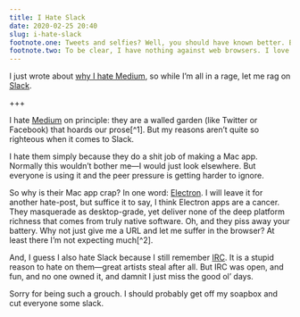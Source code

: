 ```yaml
---
title: I Hate Slack
date: 2020-02-25 20:40
slug: i-hate-slack
footnote.one: Tweets and selfies? Well, you should have known better. But meaningful thoughts… those should be all yours.
footnote.two: To be clear, I have nothing against web browsers. I love the web. But the web I love is not the one of "apps," it is the one of blogs, about pages, portfolios, wikis. It is the “weird web” (as [my good friend](https://alexainslie.com) would put it).
---
```


I just wrote about [why I hate Medium](/words/2020-02-25-2039-i-hate-medium), so while I’m all in a rage, let me rag on [Slack](https://slack.com).

+++

I hate [Medium](https://medium.com) on principle: they are a walled garden (like Twitter or Facebook) that hoards our prose[^1]. But my reasons aren’t quite so righteous when it comes to Slack.

I hate them simply because they do a shit job of making a Mac app. Normally this wouldn’t bother me—I would just look elsewhere. But everyone is using it and the peer pressure is getting harder to ignore.

So why is their Mac app crap? In one word: [Electron](https://www.electronjs.org). I will leave it for another hate-post, but suffice it to say, I think Electron apps are a cancer. They masquerade as desktop-grade, yet deliver none of the deep platform richness that comes from truly native software. Oh, and they piss away your battery. Why not just give me a URL and let me suffer in the browser? At least there I’m not expecting much[^2].

And, I guess I also hate Slack because I still remember [IRC](https://en.wikipedia.org/wiki/Internet_Relay_Chat). It is a stupid reason to hate on them—great artists steal after all. But IRC was open, and fun, and no one owned it, and damnit I just miss the good ol’ days.

Sorry for being such a grouch. I should probably get off my soapbox and cut everyone some slack.
